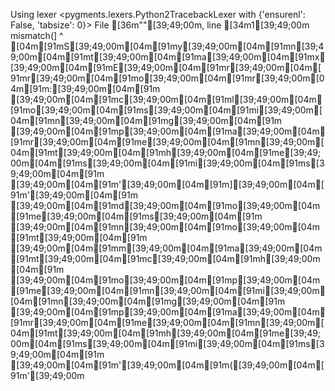 Using lexer <pygments.lexers.Python2TracebackLexer with {'ensurenl': False, 'tabsize': 0}>
  File [36m"<stdin>"[39;49;00m, line [34m1[39;49;00m
    mismatch(]
           ^
[04m[91mS[39;49;00m[04m[91my[39;49;00m[04m[91mn[39;49;00m[04m[91mt[39;49;00m[04m[91ma[39;49;00m[04m[91mx[39;49;00m[04m[91mE[39;49;00m[04m[91mr[39;49;00m[04m[91mr[39;49;00m[04m[91mo[39;49;00m[04m[91mr[39;49;00m[04m[91m:[39;49;00m[04m[91m [39;49;00m[04m[91mc[39;49;00m[04m[91ml[39;49;00m[04m[91mo[39;49;00m[04m[91ms[39;49;00m[04m[91mi[39;49;00m[04m[91mn[39;49;00m[04m[91mg[39;49;00m[04m[91m [39;49;00m[04m[91mp[39;49;00m[04m[91ma[39;49;00m[04m[91mr[39;49;00m[04m[91me[39;49;00m[04m[91mn[39;49;00m[04m[91mt[39;49;00m[04m[91mh[39;49;00m[04m[91me[39;49;00m[04m[91ms[39;49;00m[04m[91mi[39;49;00m[04m[91ms[39;49;00m[04m[91m [39;49;00m[04m[91m'[39;49;00m[04m[91m][39;49;00m[04m[91m'[39;49;00m[04m[91m [39;49;00m[04m[91md[39;49;00m[04m[91mo[39;49;00m[04m[91me[39;49;00m[04m[91ms[39;49;00m[04m[91m [39;49;00m[04m[91mn[39;49;00m[04m[91mo[39;49;00m[04m[91mt[39;49;00m[04m[91m [39;49;00m[04m[91mm[39;49;00m[04m[91ma[39;49;00m[04m[91mt[39;49;00m[04m[91mc[39;49;00m[04m[91mh[39;49;00m[04m[91m [39;49;00m[04m[91mo[39;49;00m[04m[91mp[39;49;00m[04m[91me[39;49;00m[04m[91mn[39;49;00m[04m[91mi[39;49;00m[04m[91mn[39;49;00m[04m[91mg[39;49;00m[04m[91m [39;49;00m[04m[91mp[39;49;00m[04m[91ma[39;49;00m[04m[91mr[39;49;00m[04m[91me[39;49;00m[04m[91mn[39;49;00m[04m[91mt[39;49;00m[04m[91mh[39;49;00m[04m[91me[39;49;00m[04m[91ms[39;49;00m[04m[91mi[39;49;00m[04m[91ms[39;49;00m[04m[91m [39;49;00m[04m[91m'[39;49;00m[04m[91m([39;49;00m[04m[91m'[39;49;00m
